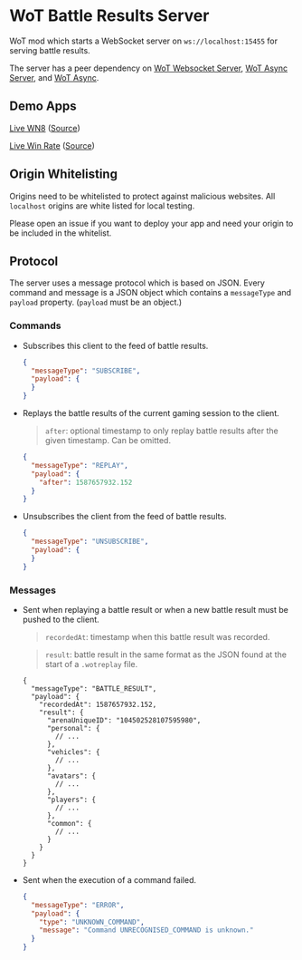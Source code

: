 # WoT Battle Results Server
WoT mod which starts a WebSocket server on `ws://localhost:15455` for serving battle results.

The server has a peer dependency on [WoT Websocket Server](https://github.com/lgfrbcsgo/wot-websocket-server),
[WoT Async Server](https://github.com/lgfrbcsgo/wot-async-server), and
[WoT Async](https://github.com/lgfrbcsgo/wot-async).


## Demo Apps
[Live WN8](https://lgfrbcsgo.github.io/wot-live-wn8/) ([Source](https://github.com/lgfrbcsgo/wot-live-wn8))

[Live Win Rate](https://lgfrbcsgo.github.io/wot-live-win-rate/) ([Source](https://github.com/lgfrbcsgo/wot-live-win-rate))

## Origin Whitelisting
Origins need to be whitelisted to protect against malicious websites.
All `localhost` origins are white listed for local testing.
 
Please open an issue if you want to deploy your app and need your origin to be included in the whitelist.


## Protocol
The server uses a message protocol which is based on JSON. 
Every command and message is a JSON object which contains a `messageType` and `payload` property.
(`payload` must be an object.)

### Commands
-   Subscribes this client to the feed of battle results.
    ```json
    {
      "messageType": "SUBSCRIBE",
      "payload": {
      }
    }
    ```


-   Replays the battle results of the current gaming session to the client.
    > `after`: optional timestamp to only replay battle results after the given timestamp. Can be omitted.
    ```json
    {
      "messageType": "REPLAY",
      "payload": {
        "after": 1587657932.152
      }
    }
    ```

-   Unsubscribes the client from the feed of battle results.
    ```json
    {
      "messageType": "UNSUBSCRIBE",
      "payload": {
      }
    }
    ```
    

### Messages
-   Sent when replaying a battle result or when a new battle result must be pushed to the client.  
    > `recordedAt`: timestamp when this battle result was recorded.
                                                                                                     
    > `result`: battle result in the same format as the JSON found at the start of a `.wotreplay` file.
    ```json5
    {
      "messageType": "BATTLE_RESULT",
      "payload": {
        "recordedAt": 1587657932.152,
        "result": {
          "arenaUniqueID": "104502528107595980",
          "personal": {
            // ...
          },
          "vehicles": {
            // ...
          },
          "avatars": {
            // ...
          },
          "players": {
            // ...
          },
          "common": {
            // ...
          }
        }
      }
    }
    ```
    
-   Sent when the execution of a command failed.
    ```json
    {
      "messageType": "ERROR",
      "payload": {
        "type": "UNKNOWN_COMMAND",
        "message": "Command UNRECOGNISED_COMMAND is unknown."
      }
    }
    ```
 
